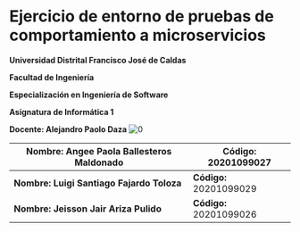 # Ejercicio de entorno de pruebas de comportamiento a microservicios

**Universidad Distrital Francisco José de Caldas**

**Facultad de Ingeniería**

**Especialización en Ingeniería de Software**

**Asignatura de Informática 1**

**Docente: Alejandro Paolo Daza**
  ![0](https://raw.githubusercontent.com/lsfajardot/microservicios/master/0.png)

| **Nombre: Angee Paola Ballesteros Maldonado** | **Código: 20201099027** |
| --- | --- |
| **Nombre: Luigi Santiago Fajardo Toloza** | **Código:** 20201099029 |
| **Nombre: Jeisson Jair Ariza Pulido** | **Código:** 20201099026 |


